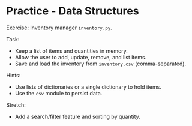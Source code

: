 # Practice - Data Structures

Exercise: Inventory manager `inventory.py`.

Task:

- Keep a list of items and quantities in memory.
- Allow the user to add, update, remove, and list items.
- Save and load the inventory from `inventory.csv` (comma-separated).

Hints:

- Use lists of dictionaries or a single dictionary to hold items.
- Use the `csv` module to persist data.

Stretch:

- Add a search/filter feature and sorting by quantity.
